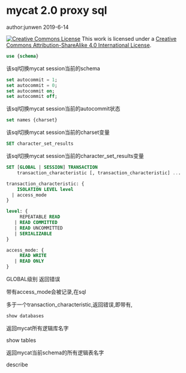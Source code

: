 # mycat 2.0 proxy sql

author:junwen 2019-6-14

[![Creative Commons License](https://i.creativecommons.org/l/by-sa/4.0/88x31.png)](http://creativecommons.org/licenses/by-sa/4.0/)
This work is licensed under a [Creative Commons Attribution-ShareAlike 4.0 International License](http://creativecommons.org/licenses/by-sa/4.0/).

```sql
use {schema}
```

该sql切换mycat session当前的schema

```sql
set autocommit = 1;
set autocommit = 0;
set autocommit on;
set autocommit off;
```

该sql切换mycat session当前的autocommit状态

```sql
set names {charset}
```

该sql切换mycat session当前的charset变量

```sql
SET character_set_results
```

该sql切换mycat session当前的character_set_results变量

```sql
SET [GLOBAL | SESSION] TRANSACTION
    transaction_characteristic [, transaction_characteristic] ...

transaction_characteristic: {
    ISOLATION LEVEL level
  | access_mode
}

level: {
     REPEATABLE READ
   | READ COMMITTED
   | READ UNCOMMITTED
   | SERIALIZABLE
}

access_mode: {
     READ WRITE
   | READ ONLY
}
```

GLOBAL级别 返回错误

带有access_mode会被记录,在sql

多于一个transaction_characteristic,返回错误,即带有,

```sql
show databases
```

返回mycat所有逻辑库名字

show tables

返回mycat当前schema的所有逻辑表名字

describe